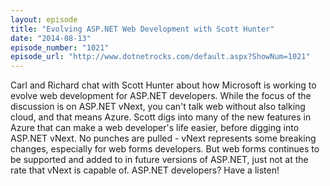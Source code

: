 ```yaml
---
layout: episode
title: "Evolving ASP.NET Web Development with Scott Hunter"
date: "2014-08-13"
episode_number: "1021"
episode_url: "http://www.dotnetrocks.com/default.aspx?ShowNum=1021"
---
```


Carl and Richard chat with Scott Hunter about how Microsoft is working to evolve web development for ASP.NET developers. While the focus of the discussion is on ASP.NET vNext, you can't talk web without also talking cloud, and that means Azure. Scott digs into many of the new features in Azure that can make a web developer's life easier, before digging into ASP.NET vNext. No punches are pulled - vNext represents some breaking changes, especially for web forms developers. But web forms continues to be supported and added to in future versions of ASP.NET, just not at the rate that vNext is capable of. ASP.NET developers? Have a listen!
